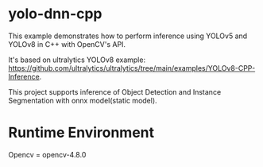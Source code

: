 # yolo-dnn-cpp
This example demonstrates how to perform inference using YOLOv5 and YOLOv8 in C++ with OpenCV's API.

It's based on ultralytics YOLOv8 example: https://github.com/ultralytics/ultralytics/tree/main/examples/YOLOv8-CPP-Inference.

This project supports inference of Object Detection and Instance Segmentation with onnx model(static model).
# Runtime Environment
Opencv = opencv-4.8.0
